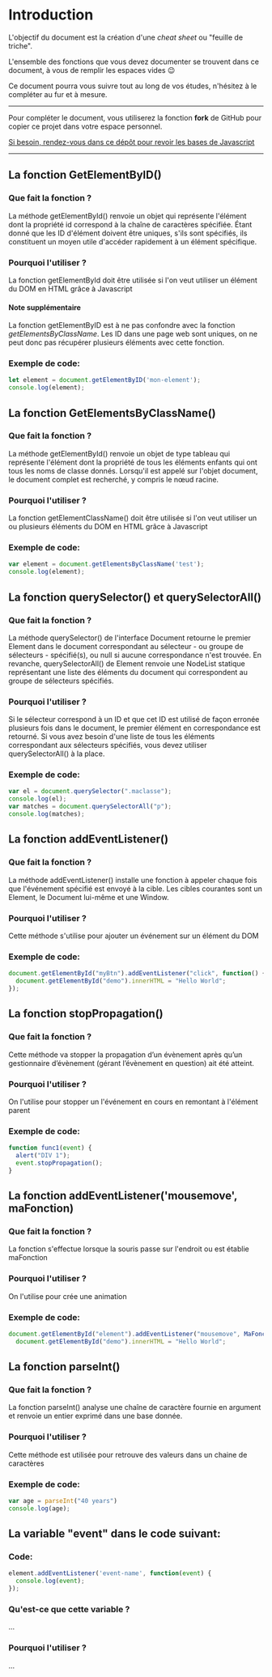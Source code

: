 # Introduction

L'objectif du document est la création d'une *cheat sheet* ou "feuille de triche". 

L'ensemble des fonctions que vous devez documenter se trouvent dans ce document, à vous de  remplir les espaces vides 😉

Ce document pourra vous suivre tout au long de vos études, n'hésitez à le compléter au fur et à mesure.

---

Pour compléter le document, vous utiliserez la fonction **fork** de GitHub pour copier ce projet dans votre espace personnel.

[Si besoin, rendez-vous dans ce dépôt pour revoir les bases de Javascript](https://github.com/Maxence-Machu/javascript-basic-memo)

---

## La fonction GetElementByID()

### Que fait la fonction ?
La méthode getElementById() renvoie un objet qui représente l'élément dont la propriété  id correspond à la chaîne de caractères spécifiée.
Étant donné que les ID d'élément doivent être uniques, s'ils sont spécifiés, ils constituent un moyen utile d'accéder rapidement à un élément spécifique.

### Pourquoi l'utiliser ?
La fonction getElementById doit être utilisée si l'on veut utiliser un élément du DOM en HTML grâce à Javascript 

#### Note supplémentaire
La fonction getElementByID est à ne pas confondre avec la fonction *getElementsByClassName*. 
Les ID dans une page web sont uniques, on ne peut donc pas récupérer plusieurs éléments avec cette fonction. 

### Exemple de code:
```javascript
let element = document.getElementByID('mon-element');
console.log(element);
```

## La fonction GetElementsByClassName()

### Que fait la fonction ?
La méthode getElementById() renvoie un objet de type tableau qui représente l'élément dont la propriété  de tous les éléments enfants qui ont tous les noms de classe donnés.
Lorsqu'il est appelé sur l'objet document, le document complet est recherché, y compris le nœud racine.

### Pourquoi l'utiliser ?
La fonction getElementClassName() doit être utilisée si l'on veut utiliser un ou plusieurs éléments du DOM en HTML grâce à Javascript

### Exemple de code:
```javascript
var element = document.getElementsByClassName('test');
console.log(element);
```

## La fonction querySelector() et querySelectorAll()

### Que fait la fonction ?
La méthode querySelector() de l'interface Document retourne le premier Element dans le document correspondant au sélecteur - ou groupe de sélecteurs - spécifié(s), ou null si aucune correspondance n'est trouvée. En revanche, querySelectorAll() de Element renvoie une NodeList statique représentant une liste des éléments du document qui correspondent au groupe de sélecteurs spécifiés.

### Pourquoi l'utiliser ?
Si le sélecteur correspond à un ID et que cet ID est utilisé de façon erronée plusieurs fois dans le document, le premier élément en correspondance est retourné.
Si vous avez besoin d'une liste de tous les éléments correspondant aux sélecteurs spécifiés, vous devez utiliser querySelectorAll() à la place.
### Exemple de code:
```javascript
var el = document.querySelector(".maclasse");
console.log(el);
var matches = document.querySelectorAll("p");
console.log(matches);
```

## La fonction addEventListener()

### Que fait la fonction ?
La méthode addEventListener() installe une fonction à appeler chaque fois que l'événement spécifié est envoyé à la cible. Les cibles courantes sont un Element, le Document lui-même et une Window.

### Pourquoi l'utiliser ?
Cette méthode s'utilise pour ajouter un événement sur un élément du DOM

### Exemple de code:
```javascript
document.getElementById("myBtn").addEventListener("click", function() {
  document.getElementById("demo").innerHTML = "Hello World";
});
```

## La fonction stopPropagation()

### Que fait la fonction ?
Cette méthode va stopper la propagation d’un évènement après qu’un gestionnaire d’évènement (gérant l’évènement en question) ait été atteint.

### Pourquoi l'utiliser ?
On l'utilise pour stopper un l'événement en cours en remontant à l'élément parent

### Exemple de code:
```javascript
function func1(event) {
  alert("DIV 1");
  event.stopPropagation();
}
```

## La fonction addEventListener('mousemove', maFonction)

### Que fait la fonction ?
La fonction s'effectue lorsque la souris passe sur l'endroit ou est établie maFonction

### Pourquoi l'utiliser ?
On l'utilise pour crée une animation 

### Exemple de code:
```javascript
document.getElementById("element").addEventListener("mousemove", MaFonction() {
  document.getElementById("demo").innerHTML = "Hello World";
```

## La fonction parseInt()

### Que fait la fonction ?
La fonction parseInt() analyse une chaîne de caractère fournie en argument et renvoie un entier exprimé dans une base donnée.

### Pourquoi l'utiliser ?
Cette méthode est utilisée pour retrouve des valeurs dans un chaine de caractères

### Exemple de code:
```javascript
var age = parseInt("40 years")
console.log(age);
```


## La variable "event" dans le code suivant:

### Code:
```javascript
element.addEventListener('event-name', function(event) {
  console.log(event);
});
```

### Qu'est-ce que cette variable ?
...

### Pourquoi l'utiliser ?
...


